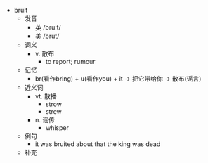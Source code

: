 - bruit
  - 发音
    - 英 /bruːt/
    - 美 /brut/
  - 词义
    - v. 散布
      - to report; rumour 
  - 记忆
    - br(看作bring) + u(看作you) + it → 把它带给你 → 散布(谣言)
  - 近义词
    - vt. 散播
      - strow
      - strew
    - n. 谣传
      - whisper
  - 例句
    - it was bruited about that the king was dead 
  - 补充